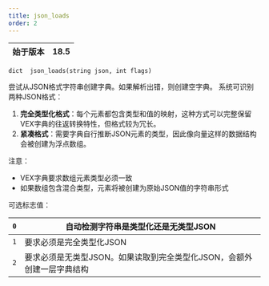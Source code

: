 ```yaml
---
title: json_loads
order: 2
---
```


| 始于版本 | 18.5 |
| --- | --- |

`dict  json_loads(string json, int flags)`

尝试从JSON格式字符串创建字典。如果解析出错，则创建空字典。
系统可识别两种JSON格式：

1. **完全类型化格式**：每个元素都包含类型和值的映射，这种方式可以完整保留VEX字典的往返转换特性，但格式较为冗长。
2. **紧凑格式**：需要字典自行推断JSON元素的类型，因此像向量这样的数据结构会被创建为浮点数组。

注意：
- VEX字典要求数组元素类型必须一致
- 如果数组包含混合类型，元素将被创建为原始JSON值的字符串形式

可选标志值：

| `0` | 自动检测字符串是类型化还是无类型JSON |
| --- | --- |
| `1` | 要求必须是完全类型化JSON |
| `2` | 要求必须是无类型JSON。如果读取到完全类型化JSON，会额外创建一层字典结构 |
